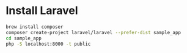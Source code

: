 # Install Laravel

```sh
brew install composer
composer create-project laravel/laravel --prefer-dist sample_app
cd sample_app
php -S localhost:8000 -t public
```

